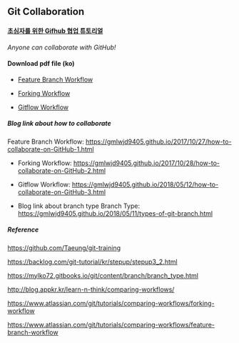 ## Git Collaboration

#### [초심자를 위한 Gifhub 협업 튜토리얼](https://milooy.wordpress.com/2017/06/21/working-together-with-github-tutorial/)

_Anyone can collaborate with GitHub!_

####  Download pdf file (ko)
- [Feature Branch Workflow](https://www.dropbox.com/s/eguzp20h9nbjf00/feature-branch.pdf?dl=0)

- [Forking Workflow](https://www.dropbox.com/s/uj8k9qn686soign/forking.pdf?dl=0)

- [Gitflow Workflow](https://www.dropbox.com/s/2hxng012sbhmx5z/gitflow.pdf?dl=0)


##### Blog link about how to collaborate
Feature Branch Workflow: https://gmlwjd9405.github.io/2017/10/27/how-to-collaborate-on-GitHub-1.html

- Forking Workflow: https://gmlwjd9405.github.io/2017/10/28/how-to-collaborate-on-GitHub-2.html

- Gitflow Workflow: https://gmlwjd9405.github.io/2018/05/12/how-to-collaborate-on-GitHub-3.html

- Blog link about branch type
Branch Type: https://gmlwjd9405.github.io/2018/05/11/types-of-git-branch.html

##### Reference

https://github.com/Taeung/git-training

https://backlog.com/git-tutorial/kr/stepup/stepup3_2.html

https://mylko72.gitbooks.io/git/content/branch/branch_type.html

http://blog.appkr.kr/learn-n-think/comparing-workflows/

https://www.atlassian.com/git/tutorials/comparing-workflows/forking-workflow

https://www.atlassian.com/git/tutorials/comparing-workflows/feature-branch-workflow

